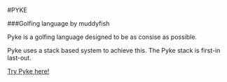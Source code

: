 #PYKE

###Golfing language by muddyfish

Pyke is a golfing language designed to be as consise as possible.

Pyke uses a stack based system to achieve this. The Pyke stack is first-in last-out.



[Try Pyke here!](http://pyke.catbus.co.uk/)